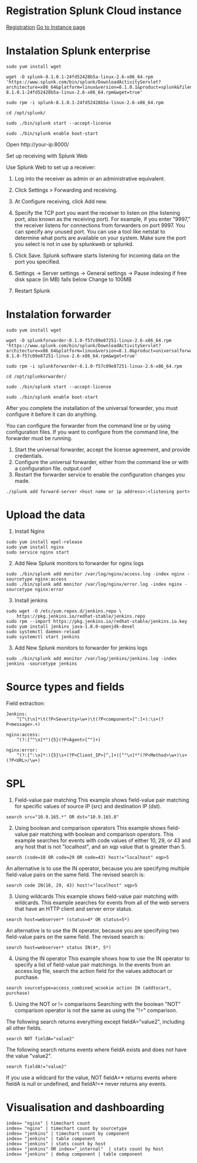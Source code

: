 Registration Splunk Cloud instance
==================================
[Registration](https://www.splunk.com/page/sign_up/cloud_trial?redirecturl=/getsplunk/cloud_trial)
[Go to Instance page](https://splunkcommunities.force.com/customers/apex/RMEC_InstancePage)


Instalation Splunk enterprise
=====================
```
sudo yum install wget

wget -O splunk-8.1.0.1-24fd52428b5a-linux-2.6-x86_64.rpm 'https://www.splunk.com/bin/splunk/DownloadActivityServlet?architecture=x86_64&platform=linux&version=8.1.0.1&product=splunk&filename=splunk-8.1.0.1-24fd52428b5a-linux-2.6-x86_64.rpm&wget=true'

sudo rpm -i splunk-8.1.0.1-24fd52428b5a-linux-2.6-x86_64.rpm

cd /opt/splunk/

sudo ./bin/splunk start --accept-license

sudo ./bin/splunk enable boot-start
```
Open http://your-ip:8000/

Set up receiving with Splunk Web

Use Splunk Web to set up a receiver:

1. Log into the receiver as admin or an administrative equivalent.
1. Click Settings > Forwarding and receiving.
1. At Configure receiving, click Add new.
1. Specify the TCP port you want the receiver to listen on (the listening port, also known as the receiving port). For example, if you enter "9997," the receiver listens for connections from forwarders on port 9997. You can specify any unused port. You can use a tool like netstat to determine what ports are available on your system. Make sure the port you select is not in use by splunkweb or splunkd.
1. Click Save. Splunk software starts listening for incoming data on the port you specified.

1. Settings -> Server settings -> General settings -> Pause indexing if free disk space (in MB) falls below
Change to 100MB
1. Restart Splunk

Instalation forwarder
=====================
```
sudo yum install wget

wget -O splunkforwarder-8.1.0-f57c09e87251-linux-2.6-x86_64.rpm 'https://www.splunk.com/bin/splunk/DownloadActivityServlet?architecture=x86_64&platform=linux&version=8.1.0&product=universalforwarder&filename=splunkforwarder-8.1.0-f57c09e87251-linux-2.6-x86_64.rpm&wget=true'

sudo rpm -i splunkforwarder-8.1.0-f57c09e87251-linux-2.6-x86_64.rpm

cd /opt/splunkorwarder/

sudo ./bin/splunk start --accept-license

sudo ./bin/splunk enable boot-start
```

After you complete the installation of the universal forwarder, you must configure it before it can do anything.

You can configure the forwarder from the command line or by using configuration files. If you want to configure from the command line, the forwarder must be running.

1. Start the universal forwarder, accept the license agreement, and provide credentials. 
1. Configure the universal forwarder, either from the command line or with a configuration file. output.conf
1. Restart the forwarder service to enable the configuration changes you made.

```
./splunk add forward-server <host name or ip address>:<listening port>
```

Upload the data
===============



1. Install Nginx
```
sudo yum install epel-release
sudo yum install nginx
sudo service nginx start
```
2. Add New Splunk monitors to forwarder for nginx logs
```
sudo ./bin/splunk add monitor /var/log/nginx/access.log -index nginx -sourcetype nginx:access
sudo ./bin/splunk add monitor /var/log/nginx/error.log -index nginx -sourcetype nginx:error
```
3. Install jenkins
```
sudo wget -O /etc/yum.repos.d/jenkins.repo \
    https://pkg.jenkins.io/redhat-stable/jenkins.repo
sudo rpm --import https://pkg.jenkins.io/redhat-stable/jenkins.io.key
sudo yum install jenkins java-1.8.0-openjdk-devel
sudo systemctl daemon-reload
sudo systemctl start jenkins

```
3. Add New Splunk monitors to forwarder for jenkins logs

```
sudo ./bin/splunk add monitor /var/log/jenkins/jenkins.log -index jenkins -sourcetype jenkins
```

Source types and fields
=======================

Field extraction:
```
Jenkins:
	^[^\t\n]*\t(?P<Severity>\w+)\t(?P<component>[^:]+):\s+(?P<message>.+)

nginx:access:
    ^(?:[^"\n]*"){5}(?P<Agent>[^"]+)

nginx:error:
    ^(?:[^:\n]*:){5}\s+(?P<Client_IP>[^,]+)[^"\n]*"(?P<Method>\w+)\s+(?P<URL>/\w+)
```


SPL
===
1. Field-value pair matching
This example shows field-value pair matching for specific values of source IP (src) and destination IP (dst).
```
search src="10.9.165.*" OR dst="10.9.165.8"
```
2. Using boolean and comparison operators
This example shows field-value pair matching with boolean and comparison operators. This example searches for events with code values of either 10, 29, or 43 and any host that is not "localhost", and an xqp value that is greater than 5.
```
search (code=10 OR code=29 OR code=43) host!="localhost" xqp>5
```

An alternative is to use the IN operator, because you are specifying multiple field-value pairs on the same field. The revised search is:
```
search code IN(10, 29, 43) host!="localhost" xqp>5
```

3. Using wildcards
This example shows field-value pair matching with wildcards. This example searches for events from all of the web servers that have an HTTP client and server error status.
```
search host=webserver* (status=4* OR status=5*)
```

An alternative is to use the IN operator, because you are specifying two field-value pairs on the same field. The revised search is:
```
search host=webserver* status IN(4*, 5*)
```

4. Using the IN operator
This example shows how to use the IN operator to specify a list of field-value pair matchings. In the events from an access.log file, search the action field for the values addtocart or purchase.

```
search sourcetype=access_combined_wcookie action IN (addtocart, purchase)
```

5. Using the NOT or != comparisons
Searching with the boolean "NOT" comparison operator is not the same as using the "!=" comparison.

The following search returns everything except fieldA="value2", including all other fields.

```
search NOT fieldA="value2"
```

The following search returns events where fieldA exists and does not have the value "value2".

```
search fieldA!="value2"
```

If you use a wildcard for the value, NOT fieldA=* returns events where fieldA is null or undefined, and fieldA!=* never returns any events.

Visualisation and dashboarding
=========================================

```
index= "nginx" | timechart count
index= "nginx" | timechart count by sourcetype
index= "jenkins" | timechart count by component
index= "jenkins" | table component
index= "jenkins" | stats count by host
index= "jenkins" OR index="_internal"  | stats count by host
index= "jenkins" | dedup component | table component

```

